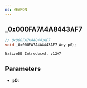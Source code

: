 ```yaml
---
ns: WEAPON
---
```

## _0x000FA7A4A8443AF7

```c
// 0x000FA7A4A8443AF7
void _0x000FA7A4A8443AF7(Any p0);
```

```
NativeDB Introduced: v1207
```

## Parameters
* **p0**:
